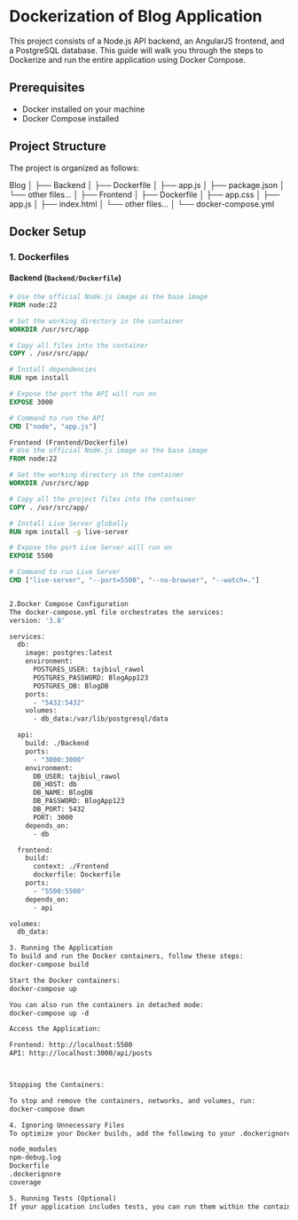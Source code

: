 # Dockerization of Blog Application

This project consists of a Node.js API backend, an AngularJS frontend, and a PostgreSQL database. This guide will walk you through the steps to Dockerize and run the entire application using Docker Compose.

## Prerequisites

- Docker installed on your machine
- Docker Compose installed

## Project Structure

The project is organized as follows:


Blog
│
├── Backend
│   ├── Dockerfile
│   ├── app.js
│   ├── package.json
│   └── other files...
│
├── Frontend
│   ├── Dockerfile
│   ├── app.css
│   ├── app.js
│   ├── index.html
│   └── other files...
│
└── docker-compose.yml



## Docker Setup

### 1. Dockerfiles

#### Backend (`Backend/Dockerfile`)

```Dockerfile
# Use the official Node.js image as the base image
FROM node:22

# Set the working directory in the container
WORKDIR /usr/src/app

# Copy all files into the container
COPY . /usr/src/app/

# Install dependencies
RUN npm install

# Expose the port the API will run on
EXPOSE 3000

# Command to run the API
CMD ["node", "app.js"]

Frontend (Frontend/Dockerfile)
# Use the official Node.js image as the base image
FROM node:22

# Set the working directory in the container
WORKDIR /usr/src/app

# Copy all the project files into the container
COPY . /usr/src/app/

# Install Live Server globally
RUN npm install -g live-server

# Expose the port Live Server will run on
EXPOSE 5500

# Command to run Live Server
CMD ["live-server", "--port=5500", "--no-browser", "--watch=."]


2.Docker Compose Configuration
The docker-compose.yml file orchestrates the services:
version: '3.8'

services:
  db:
    image: postgres:latest
    environment:
      POSTGRES_USER: tajbiul_rawol
      POSTGRES_PASSWORD: BlogApp123
      POSTGRES_DB: BlogDB
    ports:
      - "5432:5432"
    volumes:
      - db_data:/var/lib/postgresql/data

  api:
    build: ./Backend
    ports:
      - "3000:3000"
    environment:
      DB_USER: tajbiul_rawol
      DB_HOST: db
      DB_NAME: BlogDB
      DB_PASSWORD: BlogApp123
      DB_PORT: 5432
      PORT: 3000
    depends_on:
      - db

  frontend:
    build:
      context: ./Frontend
      dockerfile: Dockerfile
    ports:
      - "5500:5500"
    depends_on:
      - api

volumes:
  db_data:

3. Running the Application
To build and run the Docker containers, follow these steps:
docker-compose build

Start the Docker containers:
docker-compose up

You can also run the containers in detached mode:
docker-compose up -d

Access the Application:

Frontend: http://localhost:5500
API: http://localhost:3000/api/posts



Stopping the Containers:

To stop and remove the containers, networks, and volumes, run:
docker-compose down

4. Ignoring Unnecessary Files
To optimize your Docker builds, add the following to your .dockerignore file:

node_modules
npm-debug.log
Dockerfile
.dockerignore
coverage

5. Running Tests (Optional)
If your application includes tests, you can run them within the container or outside, depending on your setup. Make sure to update your Docker configuration if necessary.
